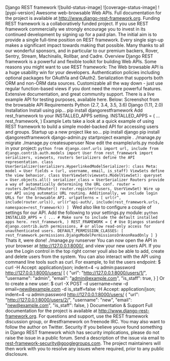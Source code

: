 Django REST framework ![build-status-image] ![coverage-status-image] ![pypi-version] Awesome web-browsable Web APIs. Full documentation for the project is available at http://www.django-rest-framework.org. Funding REST framework is a collaboratively funded project. If you use REST framework commercially we strongly encourage you to invest in its continued development by signing up for a paid plan. The initial aim is to provide a single full-time position on REST framework. Every single sign-up makes a significant impact towards making that possible. Many thanks to all our wonderful sponsors, and in particular to our premium backers, Rover, Sentry, Stream, Machinalis, Rollbar, and Cadre. Overview Django REST framework is a powerful and flexible toolkit for building Web APIs. Some reasons you might want to use REST framework: The Web browsable API is a huge usability win for your developers. Authentication policies including optional packages for OAuth1a and OAuth2. Serialization that supports both ORM and non-ORM data sources. Customizable all the way down - just use regular function-based views if you dont need the more powerful features. Extensive documentation, and great community support. There is a live example API for testing purposes, available here. Below: Screenshot from the browsable API Requirements Python (2.7, 3.4, 3.5, 3.6) Django (1.11, 2.0) Installation Install using pip... pip install djangorestframework Add rest_framework to your INSTALLED_APPS setting. INSTALLED_APPS = ( ... rest_framework, ) Example Lets take a look at a quick example of using REST framework to build a simple model-backed API for accessing users and groups. Startup up a new project like so... pip install django pip install djangorestframework django-admin.py startproject example . ./manage.py migrate ./manage.py createsuperuser Now edit the example/urls.py module in your project: ```python from django.conf.urls import url, include from django.contrib.auth.models import User from rest_framework import serializers, viewsets, routers Serializers define the API representation. class UserSerializer(serializers.HyperlinkedModelSerializer): class Meta: model = User fields = (url, username, email, is_staff) ViewSets define the view behavior. class UserViewSet(viewsets.ModelViewSet): queryset = User.objects.all() serializer_class = UserSerializer Routers provide a way of automatically determining the URL conf. router = routers.DefaultRouter() router.register(rusers, UserViewSet) Wire up our API using automatic URL routing. Additionally, we include login URLs for the browsable API. urlpatterns = [ url(r^, include(router.urls)), url(r^api-auth/, include(rest_framework.urls, namespace=rest_framework)) ] ``` Wed also like to configure a couple of settings for our API. Add the following to your settings.py module: ```python INSTALLED_APPS = ( ... # Make sure to include the default installed apps here. rest_framework, ) REST_FRAMEWORK = { # Use Djangos standard django.contrib.auth permissions, # or allow read-only access for unauthenticated users. DEFAULT_PERMISSION_CLASSES: [ rest_framework.permissions.DjangoModelPermissionsOrAnonReadOnly ] } ``` Thats it, were done! ./manage.py runserver You can now open the API in your browser at http://127.0.0.1:8000/, and view your new users API. If you use the Login control in the top right corner youll also be able to add, create and delete users from the system. You can also interact with the API using command line tools such as curl. For example, to list the users endpoint: $ curl -H Accept: application/json; indent=4 -u admin:password http://127.0.0.1:8000/users/ [ { "url": "http://127.0.0.1:8000/users/1/", "username": "admin", "email": "admin@example.com", "is_staff": true, } ] Or to create a new user: $ curl -X POST -d username=new -d email=new@example.com -d is_staff=false -H Accept: application/json; indent=4 -u admin:password http://127.0.0.1:8000/users/ { "url": "http://127.0.0.1:8000/users/2/", "username": "new", "email": "new@example.com", "is_staff": false, } Documentation & Support Full documentation for the project is available at http://www.django-rest-framework.org. For questions and support, use the REST framework discussion group, or #restframework on freenode IRC. You may also want to follow the author on Twitter. Security If you believe youve found something in Django REST framework which has security implications, please do not raise the issue in a public forum. Send a description of the issue via email to rest-framework-security@googlegroups.com. The project maintainers will then work with you to resolve any issues where required, prior to any public disclosure.